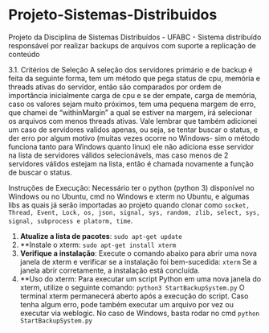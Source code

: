 # Projeto-Sistemas-Distribuidos
Projeto da Disciplina de Sistemas Distribuídos - UFABC - Sistema distribuído responsável por realizar backups de arquivos com suporte a replicação de conteúdo

 3.1. Critérios de Seleção
 A seleção dos servidores primário e de backup é feita da seguinte forma, tem um método
 que pega status de cpu, memória e threads ativas do servidor, então são comparados por
 ordem de importância inicialmente carga de cpu e se der empate, carga de memória,
 caso os valores sejam muito próximos, tem uma pequena margem de erro, que chamei
 de “withinMargin” a qual se estiver na margem, irá selecionar os arquivos com menos
 threads ativas. Vale lembrar que também adicionei um caso de servidores validos apenas,
 ou seja, se tentar buscar o status, e der erro por algum motivo (muitas vezes ocorre no
 Windows- sim o método funciona tanto para Windows quanto linux) ele não adiciona
 esse servidor na lista de servidores válidos selecionávels, mas caso menos de 2 servidores
 válidos estejam na lista, então é chamada novamente a função de buscar o status.

Instruções de Execução:
Necessário ter o python (python 3) disponível no Windows ou no Ubuntu, cmd no Windows e xterm no Ubuntu, e algumas libs as quais já serão importadas ao projeto quando clonar como `socket, Thread, Event, Lock, os, json, signal, sys, random, zlib, select, sys, signal, subprocess e platorm, time`.
 1. **Atualize a lista de pacotes**:
 `sudo apt-get update`
 2. **Instale o xterm:
 `sudo apt-get install xterm`
 3. **Verifique a instalação**:
 Execute o comando abaixo para abrir uma nova janela de xterm e verificar se a instalação foi bem-sucedida:
 `xterm`
 Se a janela abrir corretamente, a instalação está concluída.
 4. **Uso do xterm:
 Para executar um script Python em uma nova janela do xterm, utilize o seguinte
 comando:
 `python3 StartBackupSystem.py`
 O terminal xterm permanecerá aberto após a execução do script. Caso tenha algum erro, pode também executar um arquivo por vez ou executar via weblogic.
 No caso de Windows, basta rodar no cmd
 `python StartBackupSystem.py`
